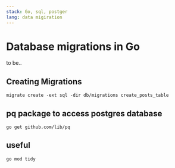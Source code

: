 ```yaml
---
stack: Go, sql, postger
lang: data migiration
---
```


# Database migrations in Go
to be..



## Creating Migrations
```
migrate create -ext sql -dir db/migrations create_posts_table
```

## pq package to access postgres database
```
go get github.com/lib/pq
```

## useful
```
go mod tidy
```